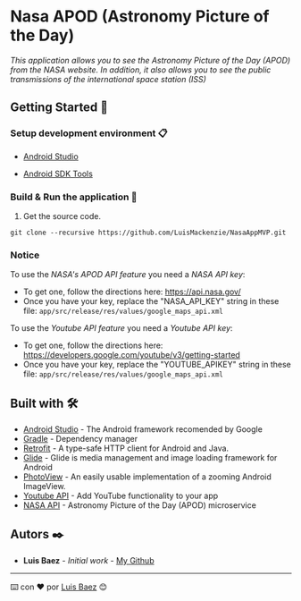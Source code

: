 # Nasa APOD (Astronomy Picture of the Day)

_This application allows you to see the Astronomy Picture of the Day (APOD) from the NASA website. In addition, it also allows you to see the public transmissions of the international space station (ISS)_

## Getting Started 🚀

### Setup development environment 📋

* [Android Studio](https://developer.android.com/studio)

* [Android SDK Tools](https://developer.android.com/studio#Other)

### Build & Run the application 🔧

1. Get the source code.

```
git clone --recursive https://github.com/LuisMackenzie/NasaAppMVP.git
```

### Notice

To use the *NASA's APOD API feature* you need a *NASA API key*:
* To get one, follow the directions here: https://api.nasa.gov/
* Once you have your key, replace the "NASA_API_KEY" string in these file: `app/src/release/res/values/google_maps_api.xml`

To use the *Youtube API feature* you need a *Youtube API key*:
* To get one, follow the directions here: https://developers.google.com/youtube/v3/getting-started
* Once you have your key, replace the "YOUTUBE_APIKEY" string in these file: `app/src/release/res/values/google_maps_api.xml`

## Built with 🛠️

* [Android Studio](https://developer.android.com/studio) - The Android framework recomended by Google
* [Gradle](https://gradle.org/) - Dependency manager
* [Retrofit](https://square.github.io/retrofit/) - A type-safe HTTP client for Android and Java.
* [Glide](https://bumptech.github.io/glide/) - Glide is media management and image loading framework for Android
* [PhotoView](https://github.com/Baseflow/PhotoView) - An easily usable implementation of a zooming Android ImageView.
* [Youtube API](https://developers.google.com/youtube/v3) - Add YouTube functionality to your app
* [NASA API](https://api.nasa.gov/) - Astronomy Picture of the Day (APOD) microservice

## Autors ✒️

* **Luis Baez** - *Initial work* - [My Github](https://github.com/LuisMackenzie)

<!--
## Licencia 📄

Este proyecto está bajo la Licencia (Tu Licencia) - mira el archivo [LICENSE.md](LICENSE.md) para detalles

## Expresiones de Gratitud 🎁

* Comenta a otros sobre este proyecto 📢
* Invita una cerveza 🍺 o un café ☕ a alguien del equipo. 
* Da las gracias públicamente 🤓.
* etc.  -->



---
⌨️ con ❤️ por [Luis Baez](https://github.com/LuisMackenzie) 😊

